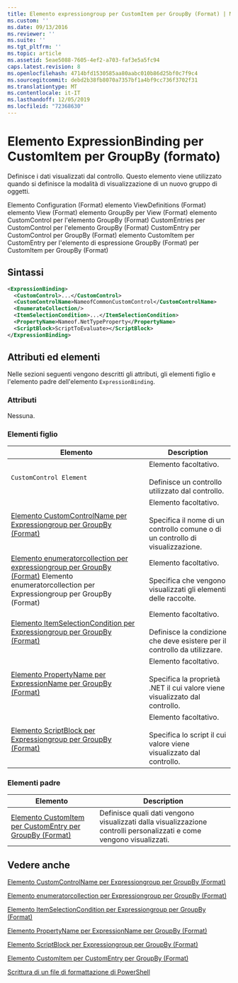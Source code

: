 ```yaml
---
title: Elemento expressiongroup per CustomItem per GroupBy (Format) | Microsoft Docs
ms.custom: ''
ms.date: 09/13/2016
ms.reviewer: ''
ms.suite: ''
ms.tgt_pltfrm: ''
ms.topic: article
ms.assetid: 5eae5088-7605-4ef2-a703-faf3e5a5fc94
caps.latest.revision: 8
ms.openlocfilehash: 4714bfd1530585aa80aabc010b86d25bf0c7f9c4
ms.sourcegitcommit: debd2b38fb8070a7357bf1a4bf9cc736f3702f31
ms.translationtype: MT
ms.contentlocale: it-IT
ms.lasthandoff: 12/05/2019
ms.locfileid: "72368630"
---
```

# <a name="expressionbinding-element-for-customitem-for-groupby-format"></a>Elemento ExpressionBinding per CustomItem per GroupBy (formato)

Definisce i dati visualizzati dal controllo. Questo elemento viene utilizzato quando si definisce la modalità di visualizzazione di un nuovo gruppo di oggetti.

Elemento Configuration (Format) elemento ViewDefinitions (Format) elemento View (Format) elemento GroupBy per View (Format) elemento CustomControl per l'elemento GroupBy (Format) CustomEntries per CustomControl per l'elemento GroupBy (Format) CustomEntry per CustomControl per GroupBy (Format) elemento CustomItem per CustomEntry per l'elemento di espressione GroupBy (Format) per CustomItem per GroupBy (Format)

## <a name="syntax"></a>Sintassi

```xml
<ExpressionBinding>
  <CustomControl>...</CustomControl>
  <CustomControlName>NameofCommonCustomControl</CustomControlName>
  <EnumerateCollection/>
  <ItemSelectionCondition>...</ItemSelectionCondition>
  <PropertyName>Nameof.NetTypeProperty</PropertyName>
  <ScriptBlock>ScriptToEvaluate></ScriptBlock>
</ExpressionBinding>
```

## <a name="attributes-and-elements"></a>Attributi ed elementi

Nelle sezioni seguenti vengono descritti gli attributi, gli elementi figlio e l'elemento padre dell'elemento `ExpressionBinding`.

### <a name="attributes"></a>Attributi

Nessuna.

### <a name="child-elements"></a>Elementi figlio

|Elemento|Description|
|-------------|-----------------|
|`CustomControl Element`|Elemento facoltativo.<br /><br /> Definisce un controllo utilizzato dal controllo.|
|[Elemento CustomControlName per Expressiongroup per GroupBy (Format)](./customcontrolname-element-for-expressionbinding-for-groupby-format.md)|Elemento facoltativo.<br /><br /> Specifica il nome di un controllo comune o di un controllo di visualizzazione.|
|[Elemento enumeratorcollection per expressiongroup per GroupBy (Format)](./enumeratecollection-element-for-expressionbinding-for-groupby-format.md) Elemento enumeratorcollection per Expressiongroup per GroupBy (Format)|Elemento facoltativo.<br /><br /> Specifica che vengono visualizzati gli elementi delle raccolte.|
|[Elemento ItemSelectionCondition per Expressiongroup per GroupBy (Format)](./itemselectioncondition-element-for-expressionbinding-for-groupby-format.md)|Elemento facoltativo.<br /><br /> Definisce la condizione che deve esistere per il controllo da utilizzare.|
|[Elemento PropertyName per ExpressionName per GroupBy (Format)](./propertyname-element-for-expressionbinding-for-groupby-format.md)|Elemento facoltativo.<br /><br /> Specifica la proprietà .NET il cui valore viene visualizzato dal controllo.|
|[Elemento ScriptBlock per Expressiongroup per GroupBy (Format)](./scriptblock-element-for-expressionbinding-for-groupby-format.md)|Elemento facoltativo.<br /><br /> Specifica lo script il cui valore viene visualizzato dal controllo.|

### <a name="parent-elements"></a>Elementi padre

|Elemento|Description|
|-------------|-----------------|
|[Elemento CustomItem per CustomEntry per GroupBy (Format)](./customitem-element-for-customentry-for-groupby-format.md)|Definisce quali dati vengono visualizzati dalla visualizzazione controlli personalizzati e come vengono visualizzati.|

## <a name="see-also"></a>Vedere anche

[Elemento CustomControlName per Expressiongroup per GroupBy (Format)](./customcontrolname-element-for-expressionbinding-for-groupby-format.md)

[Elemento enumeratorcollection per Expressiongroup per GroupBy (Format)](./enumeratecollection-element-for-expressionbinding-for-groupby-format.md)

[Elemento ItemSelectionCondition per Expressiongroup per GroupBy (Format)](./itemselectioncondition-element-for-expressionbinding-for-groupby-format.md)

[Elemento PropertyName per ExpressionName per GroupBy (Format)](./propertyname-element-for-expressionbinding-for-groupby-format.md)

[Elemento ScriptBlock per Expressiongroup per GroupBy (Format)](./scriptblock-element-for-expressionbinding-for-groupby-format.md)

[Elemento CustomItem per CustomEntry per GroupBy (Format)](./customitem-element-for-customentry-for-groupby-format.md)

[Scrittura di un file di formattazione di PowerShell](./writing-a-powershell-formatting-file.md)
